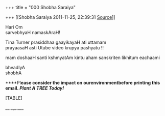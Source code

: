 +++
title = "000 Shobha Saraiya"

+++
[[Shobha Saraiya	2011-11-25, 22:39:31 [Source](https://groups.google.com/g/samskrita/c/Da0bb06ocDA)]]



Hari Om  
sarvebhyaH namaskAraH!  
  
Tina Turner prasiddhaa gaayikayaH ati uttamam  
prayaasaH asti Utube video krupya pashyatu !!  
  
mam doshaaH santi kshmyatAm kintu aham sanskriten likhitum eachaami  
  
bhvadIyA  
shobhA  
  
  
****Pl**ease consider the impact on ourenvironmentbefore printing this email. *Plant A TREE Today!***

[TABLE]

  
  

\_\_.\_,\_.\_\_\_

  

  
  

